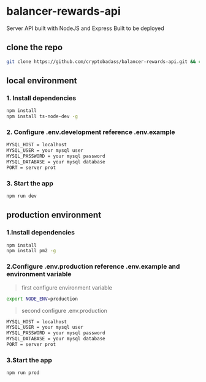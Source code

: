 # balancer-rewards-api

Server API built with NodeJS and Express Built to be deployed

## clone the repo

```bash
git clone https://github.com/cryptobadass/balancer-rewards-api.git && cd balancer-rewards-api
```

## local environment

### 1. Install dependencies

```bash
npm install
npm install ts-node-dev -g
```

### 2. Configure .env.development reference .env.example

```bash
MYSQL_HOST = localhost
MYSQL_USER = your mysql user
MYSQL_PASSWORD = your mysql password
MYSQL_DATABASE = your mysql database
PORT = server prot
```

### 3. Start the app

```bash
npm run dev
```

## production environment

### 1.Install dependencies

```bash
npm install
npm install pm2 -g
```

### 2.Configure .env.production reference .env.example and environment variable

> first configure environment variable

```bash
export NODE_ENV=production
```

> second configure .env.production

```bash
MYSQL_HOST = localhost
MYSQL_USER = your mysql user
MYSQL_PASSWORD = your mysql password
MYSQL_DATABASE = your mysql database
PORT = server prot
```

### 3.Start the app

```bash
npm run prod
```
